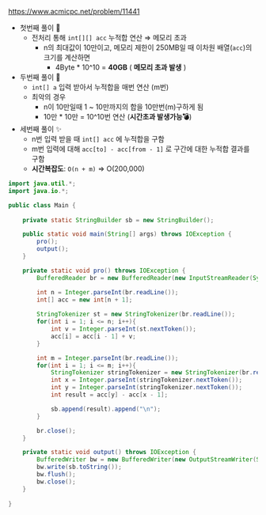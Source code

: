 https://www.acmicpc.net/problem/11441

- 첫번째 풀이 💩
    - 전처리 통해 `int[][] acc` 누적합 연산 ⇒ 메모리 초과
        - n의 최대값이 10만이고, 메모리 제한이 250MB일 때 이차원 배열(`acc`)의 크기를 계산하면
            - 4Byte * 10^10 = **40GB** ( **메모리 초과 발생** )
- 두번째 풀이 💩
    - `int[] a` 입력 받아서 누적합을 매번 연산 (m번)
    - 최악의 경우
        - n이 10만일때 1 ~ 10만까지의 합을 10만번(m)구하게 됨
        - 10만 * 10만 = 10^10번 연산 (**시간초과 발생가능💣**)
- 세번째 풀이 ✨
    - n번 입력 받을 때 `int[] acc` 에 누적합을 구함
    - m번 입력에 대해 `acc[to] - acc[from - 1]` 로 구간에 대한 누적합 결과를 구함
    - **시간복잡도**: `O(n + m)` ⇒ O(200,000)


```java
import java.util.*;
import java.io.*;

public class Main {
    
    private static StringBuilder sb = new StringBuilder();

    public static void main(String[] args) throws IOException {
        pro();
        output();
    }

    private static void pro() throws IOException {
        BufferedReader br = new BufferedReader(new InputStreamReader(System.in));

        int n = Integer.parseInt(br.readLine());
        int[] acc = new int[n + 1];
        
        StringTokenizer st = new StringTokenizer(br.readLine());
        for(int i = 1; i <= n; i++){
            int v = Integer.parseInt(st.nextToken());
            acc[i] = acc[i - 1] + v;
        }

        int m = Integer.parseInt(br.readLine());
        for(int i = 1; i <= m; i++){
            StringTokenizer stringTokenizer = new StringTokenizer(br.readLine());
            int x = Integer.parseInt(stringTokenizer.nextToken());
            int y = Integer.parseInt(stringTokenizer.nextToken());
            int result = acc[y] - acc[x - 1];

            sb.append(result).append("\n");
        }

        br.close();
    }

    private static void output() throws IOException {
        BufferedWriter bw = new BufferedWriter(new OutputStreamWriter(System.out));
        bw.write(sb.toString());
        bw.flush();
        bw.close();
    }
    
}
```